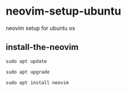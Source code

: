 # neovim-setup-ubuntu
neovim setup for ubuntu os

## install-the-neovim

```
sudo apt update
```
```
sudo apt upgrade
```
```
sudo apt install neovim
```

